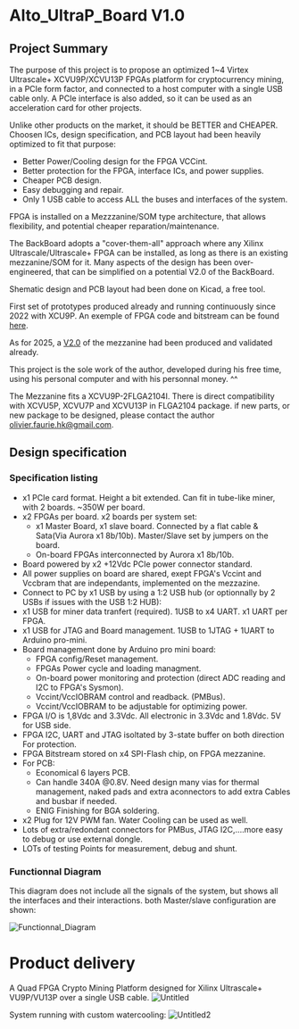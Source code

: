# Alto_UltraP_Board V1.0

## Project Summary

The purpose of this project is to propose an optimized 1~4 Virtex Ultrascale+ XCVU9P/XCVU13P FPGAs platform for cryptocurrency mining, in a PCIe form factor, and connected to a host computer with a single USB cable only. A PCIe interface is also added, so it can be used as an acceleration card for other projects.

Unlike other products on the market, it should be BETTER and CHEAPER. Choosen ICs, design specification, and PCB layout had been heavily optimized to fit that purpose:
- Better Power/Cooling design for the FPGA VCCint.
- Better protection for the FPGA, interface ICs, and power supplies.
- Cheaper PCB design.
- Easy debugging and repair. 
- Only 1 USB cable to access ALL the buses and interfaces of the system.

FPGA is installed on a Mezzzanine/SOM type architecture, that allows flexibility, and potential cheaper reparation/maintenance.

The BackBoard adopts a "cover-them-all" approach where any Xilinx Ultrascale/Ultrascale+ FPGA can be installed, as long as there is an existing mezzanine/SOM for it. Many aspects of the design has been over-engineered, that can be simplified on a potential V2.0 of the BackBoard.

Shematic design and PCB layout had been done on Kicad, a free tool.

First set of prototypes produced already and running continuously since 2022 with XCU9P. An exemple of FPGA code and bitstream can be found [here](https://github.com/OlivierHK/FPGA_Monolithic_SHA3-Solidity_Miner_VU9p_600MHz).

As for 2025, a [V2.0](https://github.com/OlivierHK/Alto_UltraP_Mezzanine_V2.0) of the mezzanine had been produced and validated already.

This project is the sole work of the author, developed during his free time, using his personal computer and with his personnal money. ^^

The Mezzanine fits a XCVU9P-2FLGA2104I. There is direct compatibility with XCVU5P, XCVU7P and XCVU13P in FLGA2104 package. if new parts, or new package to be designed, please contact the author olivier.faurie.hk@gmail.com.

## Design specification

### Specification listing

- x1 PCIe card format. Height a bit extended. Can fit in tube-like miner, with 2 boards. ~350W per board.
- x2 FPGAs per board. x2 boards per system set:
  - x1 Master Board, x1 slave board. Connected by a flat cable & Sata(Via Aurora x1 8b/10b). Master/Slave set by jumpers on the board.
  - On-board FPGAs interconnected by Aurora x1 8b/10b.
- Board powered by x2 +12Vdc PCIe power connector standard.
- All power supplies on board are shared, exept FPGA's Vccint and Vccbram that are independants, implemented on the mezzazine.
- Connect to PC by x1 USB by using a 1:2 USB hub (or optionnally by 2 USBs if issues with the USB 1:2 HUB):
 - x1 USB for miner data tranfert (required). 1USB to x4 UART. x1 UART per FPGA.
 - x1 USB for JTAG and Board management. 1USB to 1JTAG + 1UART to Arduino pro-mini.
- Board management done by Arduino pro mini board:
  - FPGA config/Reset management.
  - FPGAs Power cycle and loading managment.
  - On-board power monitoring and protection (direct ADC reading and I2C to FPGA's Sysmon).
  - Vccint/VccIOBRAM control and readback. (PMBus).
  - Vccint/VccIOBRAM to be adjustable for optimizing power.
- FPGA I/O is 1,8Vdc and 3.3Vdc. All electronic in 3.3Vdc and 1.8Vdc. 5V for USB side.
- FPGA I2C, UART and JTAG isoltated by 3-state buffer on both direction For protection.
- FPGA Bitstream stored on x4 SPI-Flash chip, on FPGA mezzanine.
- For PCB:
  - Economical 6 layers PCB.
  - Can handle 340A @0.8V. Need design many vias for thermal management, naked pads and extra aconnectors to add extra Cables and busbar if needed.
  - ENIG Finishing for BGA soldering.
- x2 Plug for 12V PWM fan. Water Cooling can be used as well.
- Lots of extra/redondant connectors for PMBus, JTAG I2C,....more easy to debug or use external dongle.
- LOTs of testing Points for measurement, debug and shunt.

### Functionnal Diagram

This diagram does not include all the signals of the system, but shows all the interfaces and their interactions. both Master/slave configuration are shown:

![Functionnal_Diagram](https://github.com/user-attachments/assets/1d15ac87-314d-4bb4-981a-0fd3e9492113)


# Product delivery
A Quad FPGA Crypto Mining Platform designed for Xilinx Ultrascale+ VU9P/VU13P over a single USB cable.
![Untitled](https://github.com/user-attachments/assets/f3da800b-ec6e-4877-8b1d-7bc5dfcb32a9)


System running with custom watercooling:
![Untitled2](https://github.com/user-attachments/assets/dd328e59-1fe9-47dc-863a-1a310da1e685)

